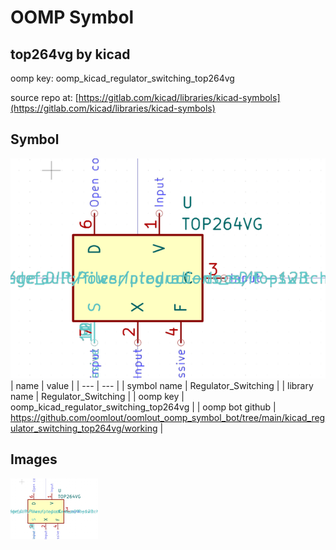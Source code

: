 # OOMP Symbol  
## top264vg  by kicad  
  
oomp key: oomp_kicad_regulator_switching_top264vg  
  
source repo at: [https://gitlab.com/kicad/libraries/kicad-symbols](https://gitlab.com/kicad/libraries/kicad-symbols)  
## Symbol  
  
[![working.png](working_600.png)](working.png)  
| name | value | 
| --- | --- | 
| symbol name | Regulator_Switching | 
| library name | Regulator_Switching | 
| oomp key | oomp_kicad_regulator_switching_top264vg | 
| oomp bot github | https://github.com/oomlout/oomlout_oomp_symbol_bot/tree/main/kicad_regulator_switching_top264vg/working | 
## Images  
  
[![working.png](working_140.png)](working.png)  
